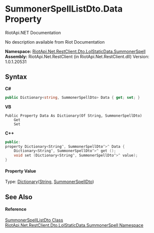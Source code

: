 # SummonerSpellListDto.Data Property 
RiotApi.NET Documentation 

No description available from Riot Documentation

**Namespace:**&nbsp;<a href="d837fae4-b669-1f83-f445-fd0fa2bae31c">RiotApi.Net.RestClient.Dto.LolStaticData.SummonerSpell</a><br />**Assembly:**&nbsp;RiotApi.Net.RestClient (in RiotApi.Net.RestClient.dll) Version: 1.0.1.20531

## Syntax

**C#**<br />
``` C#
public Dictionary<string, SummonerSpellDto> Data { get; set; }
```

**VB**<br />
``` VB
Public Property Data As Dictionary(Of String, SummonerSpellDto)
	Get
	Set
```

**C++**<br />
``` C++
public:
property Dictionary<String^, SummonerSpellDto^>^ Data {
	Dictionary<String^, SummonerSpellDto^>^ get ();
	void set (Dictionary<String^, SummonerSpellDto^>^ value);
}
```


#### Property Value
Type: <a href="http://msdn2.microsoft.com/en-us/library/xfhwa508" target="_blank">Dictionary</a>(<a href="http://msdn2.microsoft.com/en-us/library/s1wwdcbf" target="_blank">String</a>, <a href="197d3258-bf62-7fb6-0b77-ad55804cc982">SummonerSpellDto</a>)

## See Also


#### Reference
<a href="af233361-1433-1cdc-4f4d-e56a70cf5e37">SummonerSpellListDto Class</a><br /><a href="d837fae4-b669-1f83-f445-fd0fa2bae31c">RiotApi.Net.RestClient.Dto.LolStaticData.SummonerSpell Namespace</a><br />